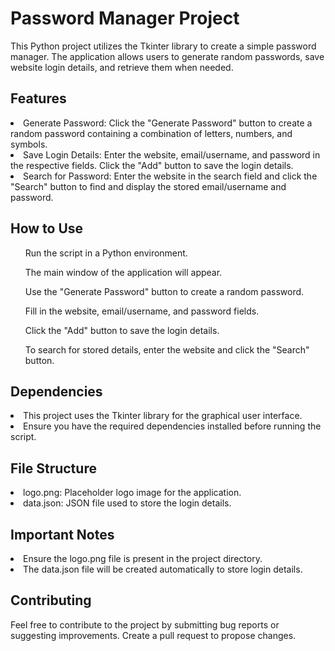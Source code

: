 <h1>Password Manager Project</h1>
<p>This Python project utilizes the Tkinter library to create a simple password manager. The application allows users to generate random passwords, save website login details, and retrieve them when needed.</p>
<h2>Features</h2>
<li>Generate Password: Click the "Generate Password" button to create a random password containing a combination of letters, numbers, and symbols.</li>
<li>Save Login Details: Enter the website, email/username, and password in the respective fields. Click the "Add" button to save the login details.</li>
<li>Search for Password: Enter the website in the search field and click the "Search" button to find and display the stored email/username and password.</li>
<h2>How to Use</h2>
<ul>Run the script in a Python environment.</ul>
<ul>The main window of the application will appear.</ul>
<ul>Use the "Generate Password" button to create a random password.</ul>
<ul>Fill in the website, email/username, and password fields.</ul>
<ul>Click the "Add" button to save the login details.</ul>
<ul>To search for stored details, enter the website and click the "Search" button.</ul>
<h2>Dependencies</h2>
<li>This project uses the Tkinter library for the graphical user interface.</li>
<li>Ensure you have the required dependencies installed before running the script.</li>
<h2>File Structure</h2>
<li>logo.png: Placeholder logo image for the application.</li>
<li>data.json: JSON file used to store the login details.</li>
<h2>Important Notes</h2>
<li>Ensure the logo.png file is present in the project directory.</li>
<li>The data.json file will be created automatically to store login details.</li>
<h2>Contributing</h2>
<p>Feel free to contribute to the project by submitting bug reports or suggesting improvements. Create a pull request to propose changes.</p>
